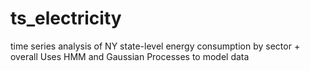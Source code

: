 # ts_electricity
time series analysis of NY state-level energy consumption by sector + overall
Uses HMM and Gaussian Processes to model data
